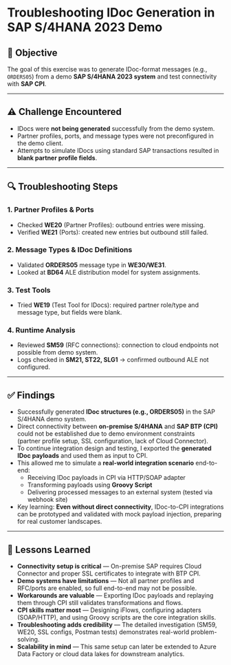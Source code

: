 # Troubleshooting IDoc Generation in SAP S/4HANA 2023 Demo

## 🎯 Objective
The goal of this exercise was to generate IDoc-format messages (e.g., `ORDERS05`) from a demo **SAP S/4HANA 2023 system** and test connectivity with **SAP CPI**.

---

## ⚠️ Challenge Encountered
- IDocs were **not being generated** successfully from the demo system.  
- Partner profiles, ports, and message types were not preconfigured in the demo client.  
- Attempts to simulate IDocs using standard SAP transactions resulted in **blank partner profile fields**.  

---

## 🔍 Troubleshooting Steps

### 1. Partner Profiles & Ports
- Checked **WE20** (Partner Profiles): outbound entries were missing.  
- Verified **WE21** (Ports): created new entries but outbound still failed.  

### 2. Message Types & IDoc Definitions
- Validated **ORDERS05** message type in **WE30/WE31**.  
- Looked at **BD64** ALE distribution model for system assignments.  

### 3. Test Tools
- Tried **WE19** (Test Tool for IDocs): required partner role/type and message type, but fields were blank.  

### 4. Runtime Analysis
- Reviewed **SM59** (RFC connections): connection to cloud endpoints not possible from demo system.  
- Logs checked in **SM21, ST22, SLG1** → confirmed outbound ALE not configured.
---

## ✅ Findings

- Successfully generated **IDoc structures (e.g., ORDERS05)** in the SAP S/4HANA demo system.  
- Direct connectivity between **on-premise S/4HANA** and **SAP BTP (CPI)** could not be established due to demo environment constraints  
  (partner profile setup, SSL configuration, lack of Cloud Connector).  
- To continue integration design and testing, I exported the **generated IDoc payloads** and used them as input to CPI.  
- This allowed me to simulate a **real-world integration scenario** end-to-end:
  - Receiving IDoc payloads in CPI via HTTP/SOAP adapter  
  - Transforming payloads using **Groovy Script**  
  - Delivering processed messages to an external system (tested via webhook site)  
- Key learning: **Even without direct connectivity**, IDoc-to-CPI integrations can be prototyped and validated with mock payload injection, preparing for real customer landscapes.

---
## 📘 Lessons Learned

- **Connectivity setup is critical** — On-premise SAP requires Cloud Connector and proper SSL certificates to integrate with BTP CPI.  
- **Demo systems have limitations** — Not all partner profiles and RFC/ports are enabled, so full end-to-end may not be possible.  
- **Workarounds are valuable** — Exporting IDoc payloads and replaying them through CPI still validates transformations and flows.  
- **CPI skills matter most** — Designing iFlows, configuring adapters (SOAP/HTTP), and using Groovy scripts are the core integration skills.  
- **Troubleshooting adds credibility** — The detailed investigation (SM59, WE20, SSL configs, Postman tests) demonstrates real-world problem-solving.  
- **Scalability in mind** — This same setup can later be extended to Azure Data Factory or cloud data lakes for downstream analytics.

